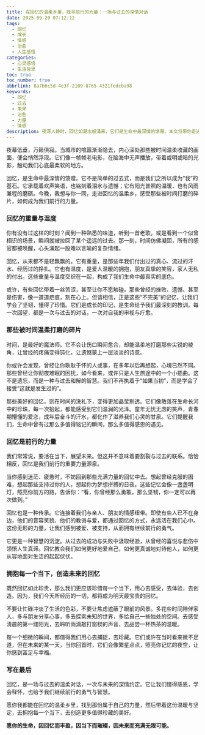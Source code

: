 ```yaml
---
title: 在回忆的温柔乡里，找寻前行的力量：一场与过去的深情对话
date: 2025-09-20 07:12:12
tags:
  - 回忆
  - 成长
  - 情感
  - 治愈
  - 人生感悟
categories:
  - 心灵感悟
  - 生活哲思
toc: true
toc_number: true
abbrlink: 8a7b6c5d-4e3f-2109-8765-4321fedcba98
keywords:
  - 回忆
  - 过去
  - 未来
  - 治愈
  - 力量
  - 情感
description: 夜深人静时，回忆如潮水般涌来，它们是生命中最深情的馈赠。本文将带你走进回忆的温柔乡，感受那些被时间打磨的碎片如何成为我们前行的力量，学会与过去和解，与当下相拥，创造属于未来的美好篇章。
---
```


夜幕低垂，万籁俱寂。当城市的喧嚣渐渐隐去，内心深处那些被时间温柔收藏的画面，便会悄然浮现。它们像一帧帧老电影，在脑海中无声播放，带着或明或暗的光影，触动我们心底最柔软的地方。

回忆，是生命中最深情的馈赠。它不是简单的过去式，而是我们之所以成为“我”的基石。它承载着欢声笑语，也铭刻着泪水与遗憾；它有阳光普照的温暖，也有风雨兼程的磨砺。今晚，我想与你一同，走进回忆的温柔乡，感受那些被时间打磨的碎片，如何成为我们前行的力量。

### 回忆的重量与温度

你有没有过这样的时刻？闻到一种熟悉的味道，听到一首老歌，或是看到一个似曾相识的场景，瞬间就被拉回了某个遥远的过去。那一刻，时间仿佛凝固，所有的感官都被唤醒，心头涌起一股难以言喻的复杂情绪。

回忆，从来都不是轻飘飘的。它有重量，是那些年我们付出过的真心、流过的汗水、经历过的挣扎。它也有温度，是爱人温暖的拥抱，朋友真挚的笑容，家人无私的付出。这些重量与温度交织在一起，构成了我们生命中最真实的底色。

或许，有些回忆带着一丝苦涩，甚至让你不愿触碰。那些曾经的挫败、遗憾、甚至是伤害，像一道道疤痕，刻在心上。但请相信，正是这些“不完美”的记忆，让我们学会了坚韧，懂得了珍惜。它们是成长的印记，是生命给予我们最深刻的教训。每一次回望，都是一次与过去的对话，一次对自我的审视与疗愈。

### 那些被时间温柔打磨的碎片

时间，是最好的魔法师。它不会让伤口瞬间愈合，却能温柔地打磨那些尖锐的棱角，让曾经的疼痛变得钝化，让遗憾蒙上一层淡淡的诗意。

你或许会发现，曾经让你耿耿于怀的人或事，在多年以后再想起，心境已然不同。那些曾经让你彻夜难眠的困扰，如今看来，或许只是人生旅途中的一个小插曲。这不是遗忘，而是一种与过去和解的智慧。我们不再执着于“如果当初”，而是学会了接受“这就是发生过的”。

那些美好的回忆，则在时间的洗礼下，变得更加晶莹剔透。它们像散落在生命长河中的珍珠，每一次拾起，都能感受到它们温润的光泽。童年无忧无虑的笑声，青春期懵懂的爱恋，成年后奋斗的汗水，都化作了滋养我们心灵的甘泉。它们提醒我们，生命中曾有过那么多值得铭记的瞬间，那么多值得感恩的遇见。

### 回忆是前行的力量

我们常常说，要活在当下，展望未来。但这并不意味着要割裂与过去的联系。恰恰相反，回忆是我们前行的重要力量源泉。

当你感到迷茫、疲惫时，不妨回到那些充满力量的回忆中去。想起曾经克服的困难，想起那些支持过你的人，想起你为梦想拼搏的日夜。这些记忆会像一盏盏明灯，照亮你前方的路，告诉你：“看，你曾经那么勇敢，那么坚韧，你一定可以再次做到。”

回忆也是一种传承。它连接着我们与亲人、朋友的情感纽带。即使有些人已不在身边，他们的音容笑貌、他们的教诲与爱，都通过回忆的方式，永远活在我们心中。这份无形的力量，让我们感到被爱、被支持，从而拥有继续前行的勇气。

它更是一种智慧的沉淀。从过去的成功与失败中汲取经验，从曾经的喜悦与悲伤中领悟人生真谛。回忆教会我们如何更好地爱自己，如何更真诚地对待他人，如何更从容地面对生活的起起伏伏。

### 拥抱每一个当下，创造未来的回忆

既然回忆如此珍贵，那么我们更应该珍惜每一个当下，用心去感受，去体验，去创造。因为，我们今天所经历的一切，都将成为明天最宝贵的回忆。

不要让忙碌冲淡了生活的色彩，不要让焦虑遮蔽了眼前的风景。多花些时间陪伴家人，多与朋友分享心事，多去探索未知的世界，多给自己一些独处的空间。去感受清晨的第一缕阳光，去聆听雨滴敲打窗棂的声音，去品尝一杯热茶的温暖。

每一个细微的瞬间，都值得我们用心去捕捉，去珍藏。它们或许在当时看来微不足道，但在未来的某一天，当你回首时，它们会像繁星点点，照亮你记忆的夜空，让你感到富足与幸福。

### 写在最后

回忆，是一场与过去的温柔对话，一次与未来的深情约定。它让我们懂得感恩，学会释怀，也给予我们继续前行的勇气与智慧。

愿你我都能在回忆的温柔乡里，找到那份属于自己的力量，然后带着这份温暖与坚定，去拥抱每一个当下，去创造更多值得珍藏的美好。

**愿你的生命，因回忆而丰盈，因当下而璀璨，因未来而充满无限可能。**